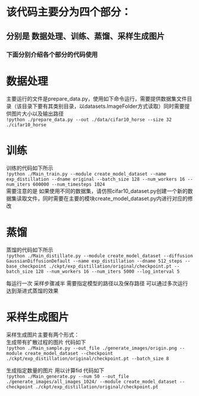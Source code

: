# 该代码主要分为四个部分：
## 分别是 数据处理、训练、蒸馏、采样生成图片
### 下面分别介绍各个部分的代码使用


# 数据处理
主要运行的文件是prepare_data.py，使用如下命令运行，需要提供数据集文件目录（该目录下要有其类别目录，以datasets.ImageFolder方式读取）同时需要提供图片大小以及输出路径   
`
!python ./prepare_data.py --out ./data/cifar10_horse --size 32 ./cifar10_horse
`
# 训练

训练的代码如下所示  
`
!python ./Main_train.py --module create_model_dataset --name exp_distillation --dname original --batch_size 128 --num_workers 16 --num_iters 600000 --num_timesteps 1024
`  
需要注意的是 如果使用不同的数据集，请仿照cifar10_dataset.py创建一个新的数据集读取文件，同时需要在主要的模块create_model_dataset.py内进行对应的修改

# 蒸馏
蒸馏的代码如下所示  
`!python ./Main_distillate.py --module create_model_dataset --diffusion GaussianDiffusionDefault --name exp_distillation --dname 512_steps --base_checkpoint ./ckpt/exp_distillation/original/checkpoint.pt --batch_size 128 --num_workers 16 --num_iters 5000 --log_interval 5
`

  每运行一次 采样步骤减半 需要指定模型的路径以及保存路径 可以通过多次运行 达到渐进式蒸馏的效果
  
# 采样生成图片
采样生成图片主要有两个形式：  
生成带有扩散过程的图片 代码如下  
`
!python ./Main_sample.py --out_file ./generate_images/origin.png --module create_model_dataset --checkpoint ./ckpt/exp_distillation/original/checkpoint.pt --batch_size 8
`  


生成指定数量的图片 用以计算fid 代码如下  
`
!python ./Main_generate.py --num 50 --out_file ./generate_images/all_images_1024/ --module create_model_dataset --checkpoint ./ckpt/exp_distillation/original/checkpoint.pt 
`






